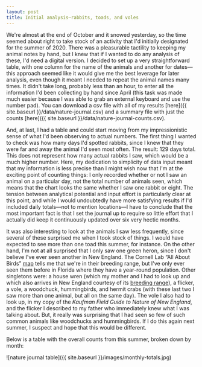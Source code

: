 ```yaml
---
layout: post
title: Initial analysis—rabbits, toads, and voles
---
```


We're almost at the end of October and it snowed yesterday, so the time seemed about right to take stock of an activity that I'd initially designated for the summer of 2020. There was a pleasurable tactility to keeping my animal notes by hand, but I knew that if I wanted to do any analysis of these, I'd need a digital version. I decided to set up a very straightforward table, with one column for the name of the animals and another for dates—this approach seemed like it would give me the best leverage for later analysis, even though it meant I needed to repeat the animal names many times. It didn't take long, probably less than an hour, to enter all the information I'd been collecting by hand since April (this task was made much easier because I was able to grab an external keyboard and use the number pad). You can download a csv file with all of my results [here]({{ site.baseurl }}/data/nature-journal.csv) and a summary file with just the counts [here]({{ site.baseurl }}/data/nature-journal-counts.csv).

And, at last, I had a table and could start moving from my impressionistic sense of what I'd been observing to actual numbers. The first thing I wanted to check was how many days I'd spotted rabbits, since I knew that they were far and away the animal I'd seen most often. The result: 129 days total. This does not represent how many actual rabbits I saw, which would be a much higher number. Here, my dedication to simplicity of data input meant that my information is less precise than I might wish now that I'm at the exciting point of counting things: I only recorded whether or not I saw an animal on a particular day, not the total number of animals seen, which means that the chart looks the same whether I saw one rabbit or eight. The tension between analytical potential and input effort is particularly clear at this point, and while I would undoubtedly have more satisfying results if I'd included daily totals—not to mention locations—I have to conclude that the most important fact is that I set the journal up to require so little effort that I actually did keep it continuously updated over six very hectic months.  

It was also interesting to look at the animals I saw less frequently, since several of these surprised me when I took stock of things. I would have expected to see more than one toad this summer, for instance. On the other hand, I'm not at all surprised that I only saw one green heron, since I don't believe I've ever seen another in New England. The Cornell Lab “All About Birds” [map](https://www.allaboutbirds.org/guide/Green_Heron/maps-range) tells me that we're in their breeding range, but I've only ever seen them before in Florida where they have a year-round population. Other singletons were: a house wren (which my mother and I had to look up and which also arrives in New England courtesy of its [breeding range](https://www.allaboutbirds.org/guide/House_Wren/maps-range)), a flicker, a vole, a woodchuck, hummingbirds, and hermit crabs (with these last two I saw more than one animal, but all on the same day). The vole I also had to look up, in my copy of the *Kaufman Field Guide to Nature of New England*, and the flicker I described to my father who immediately knew what I was talking about. But, it really was surprising that I had seen so few of such common animals like woodchucks and hummingbirds. If I do this again next summer, I suspect and hope that this would be different. 

Below is a table with the overall counts from this summer, broken down by month:

![nature journal table]({{ site.baseurl }}/images/monthly-totals.jpg)

